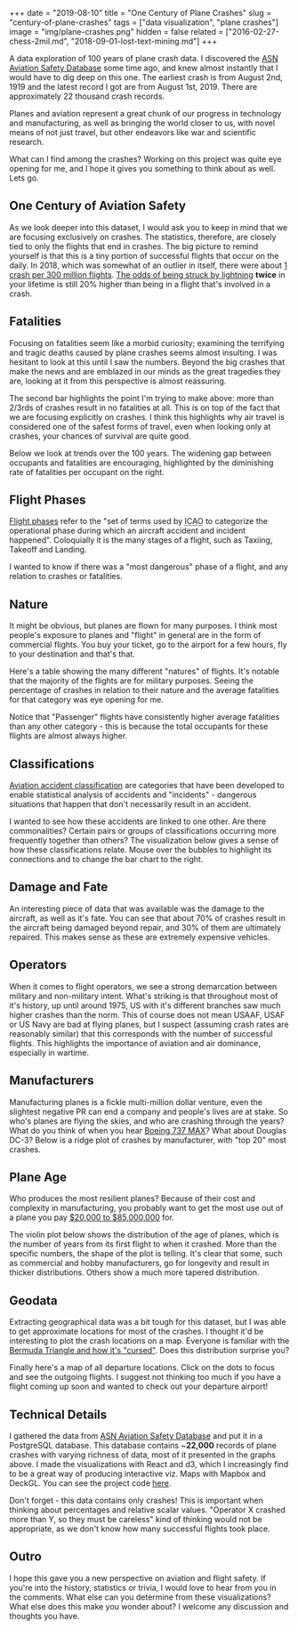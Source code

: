 +++
date = "2019-08-10"
title = "One Century of Plane Crashes"
slug = "century-of-plane-crashes"
tags = ["data visualization", "plane crashes"]
image = "img/plane-crashes.png"
hidden = false
related = ["2016-02-27-chess-2mil.md", "2018-09-01-lost-text-mining.md"]
+++

A data exploration of 100 years of plane crash data. I discovered the [ASN Aviation Safety Database](http://aviation-safety.net/database/) some time ago, and knew almost instantly that I would have to dig deep on this one. The earliest crash is from August 2nd, 1919 and the latest record I got are from August 1st, 2019. There are approximately 22 thousand crash records.

Planes and aviation represent a great chunk of our progress in technology and manufacturing, as well as bringing the world closer to us, with novel means of not just travel, but other endeavors like war and scientific research.

What can I find among the crashes? Working on this project was quite eye opening for me, and I hope it gives you something to think about as well. Lets go.

## One Century of Aviation Safety

As we look deeper into this dataset, I would ask you to keep in mind that we are focusing exclusively on crashes. The statistics, therefore, are closely tied to only the flights that end in crashes. The big picture to remind yourself is that this is a tiny portion of successful flights that occur on the daily. In 2018, which was somewhat of an outlier in itself, there were about [1 crash per 300 million flights](https://www.theguardian.com/world/2019/jan/02/plane-crash-deaths-jump-sharply-in-2018-but-fatalities-still-rare). [The odds of being struck by lightning](https://www.weather.gov/safety/lightning-odds) **twice** in your lifetime is still 20% higher than being in a flight that's involved in a crash.

<div id="viz-years"></div>

## Fatalities

Focusing on fatalities seem like a morbid curiosity; examining the terrifying and tragic deaths caused by plane crashes seems almost insulting. I was hesitant to look at this until I saw the numbers. Beyond the big crashes that make the news and are emblazed in our minds as the great tragedies they are, looking at it from this perspective is almost reassuring.

<div id="viz-fat-hist"></div>

The second bar highlights the point I'm trying to make above: more than 2/3rds of crashes result in no fatalities at all. This is on top of the fact that we are focusing explicitly on crashes. I think this highlights why air travel is considered one of the safest forms of travel, even when looking only at crashes, your chances of survival are quite good.

Below we look at trends over the 100 years. The widening gap between occupants and fatalities are encouraging, highlighted by the diminishing rate of fatalities per occupant on the right.

<div id="viz-fat-avg"></div>

## Flight Phases

[Flight phases](https://www.skybrary.aero/index.php/Flight_Phase_Taxonomy) refer to the "set of terms used by <abbr title="International Civil Aviation Organization">ICAO</abbr> to categorize the operational phase during which an aircraft accident and incident happened". Coloquially it is the many stages of a flight, such as Taxiing, Takeoff and Landing.

I wanted to know if there was a "most dangerous" phase of a flight, and any relation to crashes or fatalities.

<div id="viz-phase"></div>

## Nature

It might be obvious, but planes are flown for many purposes. I think most people's exposure to planes and "flight" in general are in the form of commercial flights. You buy your ticket, go to the airport for a few hours, fly to your destination and that's that.

Here's a table showing the many different "natures" of flights. It's notable that the majority of the flights are for military purposes. Seeing the percentage of crashes in relation to their nature and the average fatalities for that category was eye opening for me.

<div id="viz-nature"></div>

Notice that "Passenger" flights have consistently higher average fatalities than any other category - this is because the total occupants for these flights are almost always higher.

## Classifications

[Aviation accident classification](https://en.wikipedia.org/wiki/Accident_classification) are categories that have been developed to enable statistical analysis of accidents and "incidents" - dangerous situations that happen that don't necessarily result in an accident.

I wanted to see how these accidents are linked to one other. Are there commonalities? Certain pairs or groups of classifications occurring more frequently together than others? The visualization below gives a sense of how these classifications relate. Mouse over the bubbles to highlight its connections and to change the bar chart to the right.

<div id="viz-classifications-force"></div>

## Damage and Fate

An interesting piece of data that was available was the damage to the aircraft, as well as it's fate. You can see that about 70% of crashes result in the aircraft being damaged beyond repair, and 30% of them are ultimately repaired. This makes sense as these are extremely expensive vehicles.

<div id="viz-damage-fate"></div>

<div id="viz-damage-matrix"></div>

## Operators

When it comes to flight operators, we see a strong demarcation between military and non-military intent. What's striking is that throughout most of it's history, up until around 1975, US with it's different branches saw much higher crashes than the norm. This of course does not mean USAAF, USAF or US Navy are bad at flying planes, but I suspect (assuming crash rates are reasonably similar) that this corresponds with the number of successful flights. This highlights the importance of aviation and air dominance, especially in wartime.

<div id="viz-operator-by-year"></div>

## Manufacturers

Manufacturing planes is a fickle multi-million dollar venture, even the slightest negative PR can end a company and people's lives are at stake. So who's planes are flying the skies, and who are crashing through the years? What do you think of when you hear [Boeing 737 MAX](https://en.wikipedia.org/wiki/Boeing_737_MAX_groundings)? What about Douglas DC-3? Below is a ridge plot of crashes by manufacturer, with "top 20" most crashes.

<div id="viz-maker"></div>

## Plane Age

Who produces the most resilient planes? Because of their cost and complexity in manufacturing, you probably want to get the most use out of a plane you pay [$20,000 to $85,000,000](https://www.thebalancecareers.com/how-much-do-airplanes-cost-282581) for.

The violin plot below shows the distribution of the age of planes, which is the number of years from its first flight to when it crashed. More than the specific numbers, the shape of the plot is telling. It's clear that some, such as commercial and hobby manufacturers, go for longevity and result in thicker distributions. Others show a much more tapered distribution.

<div id="viz-plane-age"></div>

## Geodata

Extracting geographical data was a bit tough for this dataset, but I was able to get approximate locations for most of the crashes. I thought it'd be interesting to plot the crash locations on a map. Everyone is familiar with the [Bermuda Triangle and how it's "cursed"](https://www.reddit.com/r/Showerthoughts/comments/43kwjy/while_growing_up_the_bermuda_triangle_seemed_like/). Does this distribution surprise you?

<div id="map-crashes-heatmap"></div>

Finally here's a map of all departure locations. Click on the dots to focus and see the outgoing flights. I suggest not thinking too much if you have a flight coming up soon and wanted to check out your departure airport!

<div id="map-departure-arcs"></div>

## Technical Details

I gathered the data from [ASN Aviation Safety Database](http://aviation-safety.net/database/) and put it in a PostgreSQL database. This database contains ~**22,000** records of plane crashes with varying richness of data, most of it presented in the graphs above. I made the visualizations with React and d3, which I increasingly find to be a great way of producing interactive viz. Maps with Mapbox and DeckGL. You can see the project code [here](https://github.com/ebemunk/blog/tree/master/projects/plane-crashes).

Don't forget - this data contains only crashes! This is important when thinking about percentages and relative scalar values. "Operator X crashed more than Y, so they must be careless" kind of thinking would not be appropriate, as we don't know how many successful flights took place.

## Outro

I hope this gave you a new perspective on aviation and flight safety. If you're into the history, statistics or trivia, I would love to hear from you in the comments. What else can you determine from these visualizations? What else does this make you wonder about? I welcome any discussion and thoughts you have.

<div id="mobile-warning"></div>

<!-- <script src="http://localhost:9001/main.js"></script> -->
<script src="/plane-crashes/main.js"></script>

<style>
  @media screen and (max-width: 750px) {
    article {
      width: 750px;
      min-width: 750px;
    }
  }
</style>
